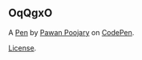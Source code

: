 OqQgxO
------


A [Pen](https://codepen.io/Pawan_16/pen/OqQgxO) by [Pawan Poojary](https://codepen.io/Pawan_16) on [CodePen](https://codepen.io).

[License](https://codepen.io/Pawan_16/pen/OqQgxO/license).
